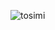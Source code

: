 ![tosimi](https://common.image.cf.marpple.co/files/u_24801/2024/11/original/8190287602f8ee0b9448eb6318e2464f4561d6641.png?q=80&w=360&f=webp)

